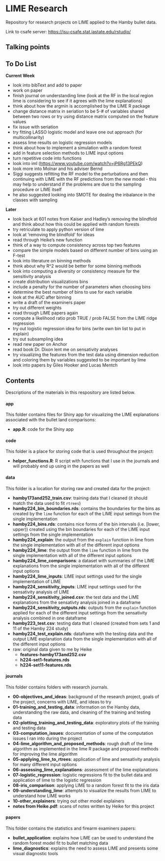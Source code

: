 
# LIME Research

Repository for research projects on LIME applied to the Hamby bullet
data.

Link to csafe server: <https://isu-csafe.stat.iastate.edu/rstudio/>

## Talking points

## To Do List

**Current Week**

  - look into bibText and add to paper
  - work on paper
  - finish journal on understanding lime (look at the RF in the local
    region lime is considering to see if it agrees with the lime
    explanations)
  - think about how the argmin is accomplished by the LIME R package
  - change distance matrix in seriation to be 5-\# of variables shared
    between two rows or try using distance matrix computed on the
    feature values
  - fix issue with seriation
  - try fitting LASSO logistic model and leave one out approach (for
    multicollinarity)
  - assess lime results on logistic regression models
  - think about how to implement a simulation with a random forest
  - add in feature selection methods to LIME input options
  - turn repetitive code into functions
  - look into iml (<https://www.youtube.com/watch?v=jP6Rg13PEkQ>)
  - look more into Molnar and his adviser Bernd
  - Siggi suggests refitting the RF model to the perturbations and then
    continuing with LIME with the RF predictions from the new model -
    this may help to understand if the problems are due to the sampling
    procedure or LIME itself
  - he also suggested looking into SMOTE for dealing the inbalance in
    the classes with sampling

**Later**

  - look back at 601 notes from Kaiser and Hadley’s removing the
    blindfold and think about how this could be applied with random
    forests
  - try retriculate to apply python version of lime
  - look at ‘removing the blindfold’ for ideas
  - read through Heike’s new function
  - think of a way to compute consistency across top two features
  - compare the simple models based on different number of bins using an
    F-test
  - look into literature on binning methods
  - think about why R^2 would be better for some binning methods
  - look into computing a diversity or consistency measure for the
    sensitivity analysis
  - create distribution visualizations bins
  - include a penalty for the number of parameters when choosing bins
  - determine the best number of bins to use for each variable
  - look at the AUC after binning
  - write a draft of the examiners paper
  - try out different weights
  - read through LIME papers again
  - compute a likelihood ratio prob TRUE / prob FALSE from the LIME
    ridge regression
  - try out logistic regression idea for bins (write own bin list to put
    in explain)
  - try out subsampling idea
  - read new paper on Anchor
  - read book Dr. Dixon lent me on sensativity analyses
  - try visualizing the features from the test data using dimension
    reduction and coloring them by variables suggested to be important
    by lime
  - look into papers by Giles Hooker and Lucas Mentch

## Contents

Descriptions of the materials in this respository are listed below.

#### app

This folder contains files for Shiny app for visualizing the LIME
explanations associated with the bullet land comparisons:

  - **app.R**: code for the Shiny app

#### code

This folder is a place for storing code that is used throughout the
project:

  - **helper\_functions.R**: R script with functions that I use in the
    journals and will probably end up using in the papers as well

#### data

This folder is a location for storing raw and created data for the
project:

  - **hamby173and252\_train.csv**: training data that I cleaned (it
    should match the data used to fit `rtrees`)
  - **hamby224\_bin\_boundaries.rds**: contains the boundaries for the
    bins as created by the `lime` function for each of the LIME input
    settings from the single implementation
  - **hamby224\_bins.rds**: contains nice forms of the bin intervals
    (i.e. \[lower, upper)) created using the bin boundaries for each of
    the LIME input settings from the single implementation
  - **hamby224\_explain**: the output from the `explain` function in
    lime from the single implementation with all of the different input
    options
  - **hamby224\_lime**: the output from the `lime` function in lime from
    the single implementation with all of the different input options
  - **hamby224\_lime\_comparisons**: a dataset with summaries of the
    LIME explanations from the single implementation with all of the
    different input options
  - **hamby224\_lime\_inputs**: LIME input settings used for the single
    implementation of LIME
  - **hamby224\_sensitivity\_inputs**: LIME input settings used for the
    sensativity analysis of LIME
  - **hamby224\_sensitivity\_joined.csv**: the test data and the LIME
    explanations from the sensativty analysis joined in a dataframe
  - **hamby224\_sensitivity\_outputs.rds**: outputs from the `explain`
    function applied for each of the different input settings from the
    sensativity analysis combined in one dataframe
  - **hamby223\_test.csv**: testing data that I cleaned (created from
    sets 1 and 11 of the Hamby 224 study)
  - **hamby224\_test\_explain.rds**: dataframe with the testing data and
    the output LIME explanation data from the single implementation with
    all of the different input options
  - raw: original data given to me by Heike
      - **features-hamby173and252.csv**
      - **h224-set1-features.rds**
      - **h224-set11-features.rds**

#### journals

This folder contains folders with research journals.

  - **00-objectives\_and\_ideas**: background of the research project,
    goals of the project, concerns with LIME, and ideas to try
  - **01-training\_and\_testing\_data**: information on the Hamby data,
    understanding the raw data, and cleaning of the training and testing
    data
  - **02-plotting\_training\_and\_testing\_data**: exploratory plots of
    the training and testing data
  - **03-computation\_issues**: documentation of some of the computation
    issues I ran into during the project
  - **04-lime\_algorithm\_and\_proposed\_methods**: rough draft of the
    lime algorithm as implemented in the lime R package and proposed
    methods for improving the lime algorithm
  - **05-applying\_lime\_to\_rtrees**: application of lime and
    sensativity analysis for many different input options
  - **06-assessing\_lime\_explanations**: assessment of the lime
    explanations
  - **07-logistic\_regression**: logistic regressions fit to the bullet
    data and application of lime to the logistic regression
  - **08-iris\_comparison**: applying LIME to a random forest fit to the
    iris data
  - **09-understanding\_lime**: attempts to visualize the results from
    LIME to understand how LIME works
  - **10-other\_explainers**: trying out other model explainers
  - **notes from Heike.pdf**: scans of notes written by Heike for this
    project

#### papers

This folder contains the statistics and firearm examiners papers:

  - **bullet\_application**: explains how LIME can be used to understand
    the random forest model fit to bullet matching data
  - **lime\_diagnostics**: explains the need to assess LIME and presents
    some visual diagnostic tools
